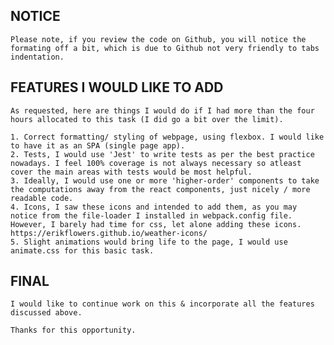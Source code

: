 ## NOTICE 
	Please note, if you review the code on Github, you will notice the formating off a bit, which is due to Github not very friendly to tabs indentation.

## FEATURES I WOULD LIKE TO ADD
	As requested, here are things I would do if I had more than the four hours allocated to this task (I did go a bit over the limit).

	1. Correct formatting/ styling of webpage, using flexbox. I would like to have it as an SPA (single page app).
	2. Tests, I would use 'Jest' to write tests as per the best practice nowadays. I feel 100% coverage is not always necessary so atleast cover the main areas with tests would be most helpful.
	3. Ideally, I would use one or more 'higher-order' components to take the computations away from the react components, just nicely / more readable code.
	4. Icons, I saw these icons and intended to add them, as you may notice from the file-loader I installed in webpack.config file. However, I barely had time for css, let alone adding these icons.
	https://erikflowers.github.io/weather-icons/
	5. Slight animations would bring life to the page, I would use animate.css for this basic task.

## FINAL
	I would like to continue work on this & incorporate all the features discussed above.

	Thanks for this opportunity.
	
